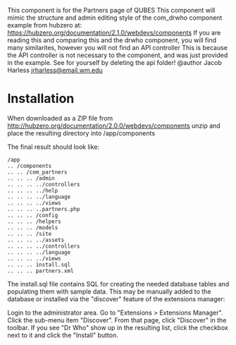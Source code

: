 This component is for the Partners page of QUBES
This component will mimic the structure and admin editing style of the com_drwho component example from hubzero at:
https://hubzero.org/documentation/2.1.0/webdevs/components
If you are reading this and comparing this and the drwho component, you will find many similarites, however you will not find an API controller
This is because the API controller is not necessary to the component, and was just provided in the example.
	See for yourself by deleting the api folder!
@author Jacob Harless jrharless@email.wm.edu

Installation
============

When downloaded as a ZIP file from http://hubzero.org/documentation/2.0.0/webdevs/components
unzip and place the resulting directory into /app/components

The final result should look like:

    /app
    .. /components
    .. .. /com_partners
    .. .. .. /admin
    .. .. .. ../controllers
    .. .. .. ../help
    .. .. .. ../language
    .. .. .. ../views
    .. .. .. ..partners.php
    .. .. .. /config
    .. .. .. /helpers
    .. .. .. /models
    .. .. .. /site
    .. .. .. ../assets
    .. .. .. ../controllers
    .. .. .. ../language
    .. .. .. ../views
    .. .. .. install.sql
    .. .. .. partners.xml

The install.sql file contains SQL for creating the needed database tables and populating them
with sample data. This may be manually added to the database or installed via the "discover"
feature of the extensions manager:

Login to the administrator area. Go to "Extensions > Extensions Manager". Click the sub-menu
item "Discover". From that page, click "Discover" in the toolbar. If you see "Dr Who" show up
in the resulting list, click the checkbox next to it and click the "Install" button.